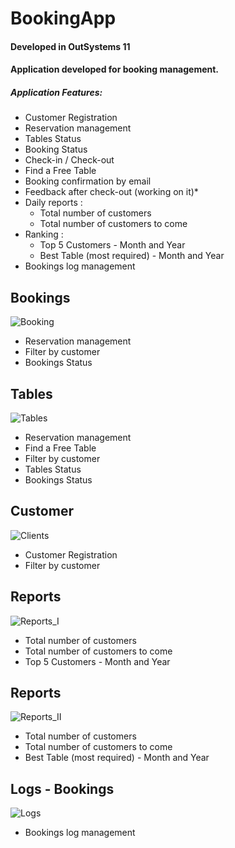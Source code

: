 # BookingApp 
#### Developed in OutSystems 11

#### Application developed for booking management.

##### Application Features:

- Customer Registration
- Reservation management  
- Tables Status
- Booking Status
- Check-in / Check-out
- Find a Free Table
- Booking confirmation by email
- Feedback after check-out (working on it)*
- Daily reports :
	- Total number of customers 
	- Total number of customers to come
- Ranking :
	- Top 5 Customers - Month and Year
	- Best Table (most required) - Month and Year
- Bookings log management


## Bookings 
![Booking](https://i.imgur.com/YU46C9Y.png "Booking")
- Reservation management 
- Filter by customer 
- Bookings Status



## Tables 
![Tables](https://i.imgur.com/5wvXUy4.png "Tables")
- Reservation management 
- Find a Free Table 
- Filter by customer
- Tables Status  
- Bookings Status

## Customer 
![Clients](https://i.imgur.com/MFrboki.png "Clients")
- Customer Registration 
- Filter by customer

## Reports
![Reports_I](https://i.imgur.com/pV35KaZ.png "Reports_I")
- Total number of customers  
- Total number of customers to come  
- Top 5 Customers - Month and Year

## Reports
![Reports_II](https://i.imgur.com/Ow4THdt.png "Reports_II")
- Total number of customers  
- Total number of customers to come  
- Best Table (most required) - Month and Year

## Logs - Bookings
![Logs](https://i.imgur.com/jp2T1FD.png "Logs")
- Bookings log management


